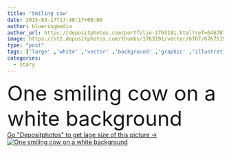```yaml
---
title: 'Smiling cow'
date: 2015-03-17T17:40:17+00:00
author: blueringmedia
author_url: https://depositphotos.com/portfolio-1763191.html?ref=64678756
image: https://st2.depositphotos.com/thumbs/1763191/vector/6767/67675197/api_thumb_450.jpg?forcejpeg=true
type: "post"
tags: ['large' ,'white' ,'vector' ,'background' ,'graphic' ,'illustration' ,'isolated' ,'happy' ,'one' ,'smiling' ,'smile' ,'beef' ,'meat' ,'cow' ,'leather' ,'mammal' ,'character' ,'farm' ,'product' ,'milk' ,'drawing' ,'fuel' ,'dairy' ,'farming' ,'livestock' ,'story' ,'Pulling' ,'fable' ,'Animated' ,'dung' ,'domesticated' ,'cattle' ,'prominent' ,'ungulates' ,'veal' ,'manure' ,'carts' ,'oxen' ,'plows' ,'bullocks' ,'smiling cow' ]
categories: 
  - story
---
```

<div aling="center">
            <font size="60"> One smiling cow on a white background</font>   
</div>
<div>
    <a href='https://st2.depositphotos.com/thumbs/1763191/vector/6767/67675197/api_thumb_450.jpg?forcejpeg=true?ref=64678756' target=_blank > Go "Depositphotos" to get lage size of this picture ->
        <img href='https://st2.depositphotos.com/thumbs/1763191/vector/6767/67675197/api_thumb_450.jpg?forcejpeg=true?ref=64678756' src='https://st2.depositphotos.com/1763191/6767/v/950/depositphotos_67675197-stock-illustration-smiling-cow.jpg?forcejpeg=true' alt='One smiling cow on a white background' >
    </a>
</div>
